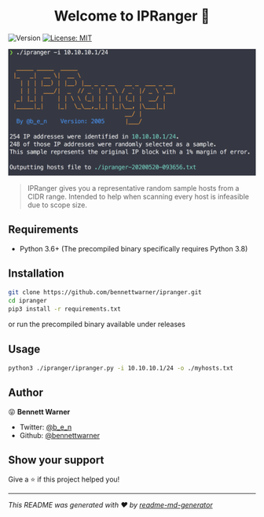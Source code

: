 <h1 align="center">Welcome to IPRanger 🤠</h1>
<p>
  <img alt="Version" src="https://img.shields.io/badge/version-2005-blue.svg?cacheSeconds=2592000" />
  <a href="#" target="_blank">
    <img alt="License: MIT" src="https://img.shields.io/badge/License-MIT-yellow.svg" />
  </a>
</p>

![IPRanger Screenshot](screenshot.png)

> IPRanger gives you a representative random sample hosts from a CIDR range.
> Intended to help when scanning every host is infeasible due to scope size.

## Requirements
* Python 3.6+
(The precompiled binary specifically requires Python 3.8)

## Installation
```sh
git clone https://github.com/bennettwarner/ipranger.git
cd ipranger
pip3 install -r requirements.txt
```
or run the precompiled binary available under releases

## Usage

```sh
python3 ./ipranger/ipranger.py -i 10.10.10.1/24 -o ./myhosts.txt
```

## Author

😝 **Bennett Warner**

* Twitter: [@b_e_n](https://twitter.com/b_e_n)
* Github: [@bennettwarner](https://github.com/bennettwarner)


## Show your support

Give a ⭐️ if this project helped you!

***
_This README was generated with ❤️ by [readme-md-generator](https://github.com/kefranabg/readme-md-generator)_
